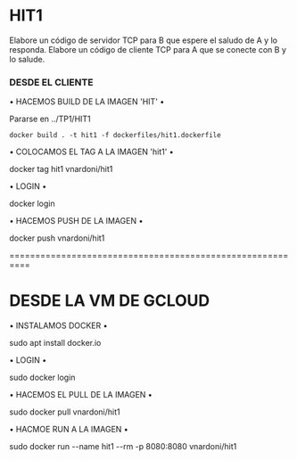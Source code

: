 # HIT1 

Elabore un código de servidor TCP para B que espere el saludo de A y lo responda.
Elabore un código de cliente TCP para A que se conecte con B y lo salude.


### DESDE EL CLIENTE

• HACEMOS BUILD DE LA IMAGEN 'HIT' •


Pararse en ../TP1/HIT1

```
docker build . -t hit1 -f dockerfiles/hit1.dockerfile
```

• COLOCAMOS EL TAG A LA IMAGEN 'hit1' •

docker tag hit1 vnardoni/hit1

• LOGIN •

docker login

• HACEMOS PUSH DE LA IMAGEN •

docker push vnardoni/hit1

==========================================================

# DESDE LA VM DE GCLOUD

• INSTALAMOS DOCKER • 

sudo apt install docker.io

• LOGIN •

sudo docker login

• HACEMOS EL PULL DE LA IMAGEN •

sudo docker pull vnardoni/hit1

• HACMOE RUN A LA IMAGEN •

sudo docker run --name hit1 --rm -p 8080:8080 vnardoni/hit1